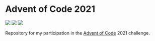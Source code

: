 # Advent of Code 2021

![](https://img.shields.io/badge/day%20📅-12-blue)
![](https://img.shields.io/badge/stars%20⭐-22-yellow)
![](https://img.shields.io/badge/days%20completed-11-red)

Repository for my participation in the [Advent of Code](https://adventofcode.com/) 2021 challenge.
